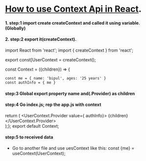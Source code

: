# [How to use Context Api in React](https://reactjs.org/docs/context.html).

 #### 1. step:1 import create createContext and called it using variable.(Globally)
 #### 2. step:2 export it(createContext).

import React from 'react';
import { createContext } from 'react';

export const[UserContext = createContext();

const Context = ({children}) => {

    const me = { name: 'bipul', ages: '25 years' }
    const authInfo = { me }



#### step:3 Global export property name and(.Provider) as children
#### step:4 Go index.js; rep the app.js with context 

  return (
        <UserContext.Provider value={ authInfo}>
            {children}
        </UserContext.Provider>   
);};
export default Context;


#### step:5 to received data
* Go to another file and use uesContext like this:
 const {me} = useContext(UserContext);
